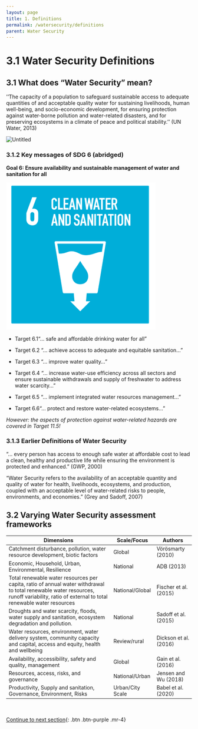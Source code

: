 ```yaml
---
layout: page
title: 1. Definitions
permalink: /watersecurity/definitions
parent: Water Security
---
```

# 3.1 Water Security Definitions

## 3.1 **What does “Water Security” mean?**

’’The capacity of a population to safeguard sustainable access to adequate quantities of and acceptable quality water for sustaining livelihoods, human well-being, and socio-economic development, for ensuring protection against water-borne pollution and water-related disasters, and for preserving ecosystems in a climate of peace and political stability.’’ (UN Water, 2013)

![Untitled](Untitled%201.png)

### 3.1.2 **Key messages of SDG 6 (abridged)**

**Goal 6: Ensure availability and sustainable management of water and sanitation for all**

![SDG 6](/assets/sdg6.png)

- Target 6.1“… safe and affordable drinking water for all”
- Target 6.2 “… achieve access to adequate and equitable sanitation…”
- Target 6.3 “… improve water quality…”

- Target 6.4 “… increase water-use efficiency across all sectors and ensure sustainable withdrawals and supply of freshwater to address water scarcity…”
- Target 6.5 “… implement integrated water resources management…”
- Target 6.6“… protect and restore water-related ecosystems…”

*However: the aspects of protection against water-related hazards are covered in Target 11.5!*

### 3.1.3 **Earlier Definitions of Water Security**

“… every person has access to enough safe water at affordable cost to lead a clean, healthy and productive life while ensuring the environment is protected and enhanced.” (GWP, 2000)

“Water Security refers to the availability of an acceptable quantity and quality of water for health, livelihoods, ecosystems, and production, coupled with an acceptable level of water-related risks to people, environments, and economies.” (Grey and Sadoff, 2007)

## 3.2 **Varying Water Security assessment frameworks**

| Dimensions | Scale/Focus | Authors |
| --- | --- | --- |
| Catchment disturbance, pollution, water resource development, biotic factors | Global | Vörösmarty (2010) |
| Economic, Household, Urban, Environmental, Resilience | National | ADB (2013) |
| Total renewable water resources per capita, ratio of annual water withdrawal to total renewable water resources, runoff variability, ratio of external to total renewable water resources | National/Global | Fischer et al. (2015) |
| Droughts and water scarcity, floods, water supply and sanitation, ecosystem degradation and pollution. | National | Sadoff et al. (2015) |
| Water resources, environment, water delivery system, community capacity and capital, access and equity, health and wellbeing | Review/rural | Dickson et al. (2016) |
| Availability, accessibility, safety and quality, management | Global | Gain et al. (2016) |
| Resources, access, risks, and governance | National/Urban | Jensen and Wu (2018) |
| Productivity, Supply and sanitation, Governance, Environment, Risks | Urban/City Scale | Babel et al. (2020) |
<br/> <br/>
[Continue to next section](https://waterbender231.github.io/wef-nexus-online-course/watersecurity/concepts){: .btn .btn-purple .mr-4}